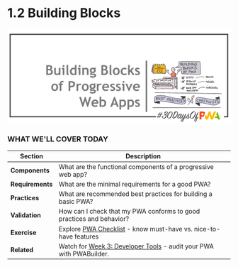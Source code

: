 # 1.2 Building Blocks

![Placeholder Banner Only. Replace when final assets ready.](_media/day-02.png)

### WHAT WE'LL COVER TODAY

| Section | Description |
| ------- | ----------- |
| **Components** | What are the functional components of a progressive web app?  |
| **Requirements** | What are the minimal requirements for a good PWA? |
| **Practices** | What are recommended best practices for building a basic PWA? |
| **Validation** | How can I check that my PWA conforms to good practices and behavior? |
| **Exercise** | Explore [PWA Checklist](https://web.dev/pwa-checklist/) - know must-have vs. nice-to-have features |
| **Related** | Watch for [Week 3: Developer Tools](../dev-tools) - audit your PWA with PWABuilder. |
